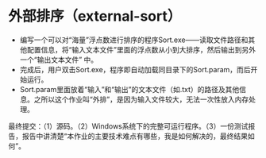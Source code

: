 # 外部排序（external-sort）

* 编写一个可以对“海量”浮点数进行排序的程序Sort.exe——读取文件路径和其他配置信息，将“输入文本文件”里面的浮点数从小到大排序，然后输出到另外一个“输出文本文件” 中。
* 完成后，用户双击Sort.exe，程序即自动加载同目录下的Sort.param，而后开始运行。
* Sort.param里面放着“输入”和“输出”的文本文件（如.txt）的路径及其他信息。之所以这个作业叫“外排”，是因为输入文件较大，无法一次性放入内存处理。

最终提交：（1）源码。（2）Windows系统下的完整可运行程序。（3）一份测试报告，报告中讲清楚“本作业的主要技术难点有哪些，我是如何解决的，最终结果如何”。
